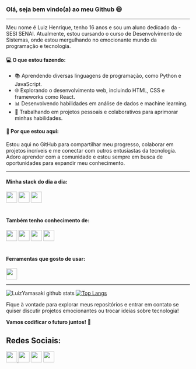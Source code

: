 ### Olá, seja bem vindo(a) ao meu Github 😄

----

Meu nome é Luiz Henrique, tenho 16 anos e sou um aluno dedicado da - SESI SENAI. Atualmente, estou cursando o curso de Desenvolvimento de Sistemas, onde estou mergulhando no emocionante mundo da programação e tecnologia.

#### 💻 O que estou fazendo:
- 📚 Aprendendo diversas linguagens de programação, como Python e JavaScript.
- 🌐 Explorando o desenvolvimento web, incluindo HTML, CSS e frameworks como React.
- 📊 Desenvolvendo habilidades em análise de dados e machine learning.
- 🚀 Trabalhando em projetos pessoais e colaborativos para aprimorar minhas habilidades.

#### 🌟 Por que estou aqui:
Estou aqui no GitHub para compartilhar meu progresso, colaborar em projetos incríveis e me conectar com outros entusiastas da tecnologia. Adoro aprender com a comunidade e estou sempre em busca de oportunidades para expandir meu conhecimento.

----

#### Minha stack do dia a dia: 
<div>
  <img height="30em" src="https://img.shields.io/badge/JavaScript-F7DF1E?style=for-the-badge&logo=javascript&logoColor=white">
  <img height="30em" src="https://img.shields.io/badge/GIT-E34F26?style=for-the-badge&logo=git&logoColor=white">
  <img height="30em" src="https://img.shields.io/badge/GITHUB-2D333B?style=for-the-badge&logo=github&logoColor=white">
</div>
</br>

#### Também tenho conhecimento de:
<div>
    <img height="30em" src="https://img.shields.io/badge/HTML5-E34F26?style=for-the-badge&logo=html5&logoColor=white">
    <img height="30em" src="https://img.shields.io/badge/CSS3-1572B6?style=for-the-badge&logo=css3&logoColor=white">
    <img height="30em" src="https://img.shields.io/badge/BOOTSTRAP-563d7c?style=for-the-badge&logo=bootstrap&logoColor=white">
    <img height="30em" src="https://img.shields.io/badge/Windows-0078D6?style=for-the-badge&logo=windows&logoColor=white">

</div>
</br>

#### Ferramentas que gosto de usar:
<div>
    <img height="30em" src="https://img.shields.io/badge/Visual_Studio_Code-0078D4?style=for-the-badge&logo=visual%20studio%20code&logoColor=white">
</div>

----

![LuizYamasaki github stats](https://github-readme-stats.vercel.app/api?username=LuizYamasaki&show_icons=true&theme=onedark)
[![Top Langs](https://github-readme-stats.vercel.app/api/top-langs/?username=nettobruno&layout=compact&theme=onedark)](https://github.com/anuraghazra/github-readme-stats)

Fique à vontade para explorar meus repositórios e entrar em contato se quiser discutir projetos emocionantes ou trocar ideias sobre tecnologia!

**Vamos codificar o futuro juntos!** 🚀

## Redes Sociais:
<a href="https://www.linkedin.com/in/bruno-netto-77434b187/">
  <img height="30em" src="https://img.shields.io/badge/LINKEDIN-0077B5?style=for-the-badge&logo=linkedin&logoColor=white">
</a>
<a><img height="30em" src="https://img.shields.io/badge/Discord-%235865F2.svg?style=for-the-badge&logo=discord&logoColor=white"></a>
<a><img height="30em" src="https://img.shields.io/badge/Instagram-%23E4405F.svg?style=for-the-badge&logo=Instagram&logoColor=white" ></a>
<a href="mailto:luiz.yamasaki@aluno.senai.br">
  <img height="30em" src="https://img.shields.io/badge/EMAIL-BB001B?style=for-the-badge&logo=gmail&logoColor=white">
</a>
<br>
